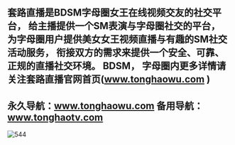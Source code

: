   套路直播是BDSM字母圈女王在线视频交友的社交平台，
  给主播提供一个SM表演与字母圈社交的平台，
  为字母圈用户提供美女女王视频直播与有趣的SM社交活动服务，
  衔接双方的需求来提供一个安全、可靠、正规的直播社交环境。 BDSM，
  字母圈内更多详情请关注套路直播官网首页(www.tonghaowu.com )
   ------------------------------------
  永久导航：www.tonghaowu.com 
  备用导航：www.tonghaotv.com 
   ------------------------------------
![544](https://github.com/taolu-2024/taolu-2024/assets/172459053/b2604f35-cf83-472e-a5fc-086ce2991266)

